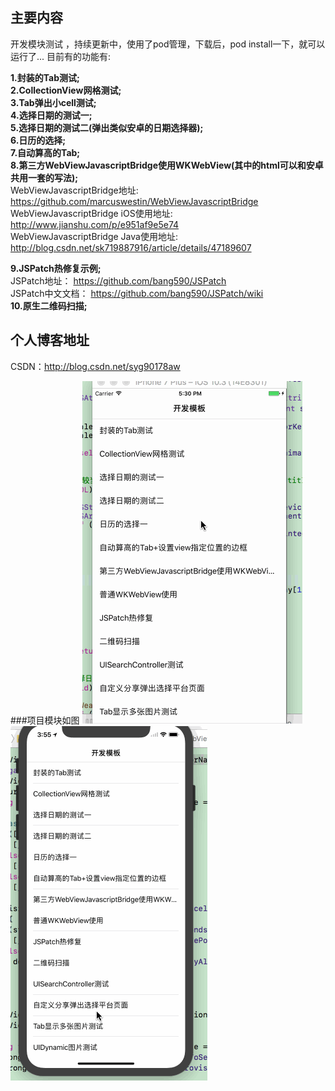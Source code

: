 ## 主要内容
开发模块测试 ，持续更新中，使用了pod管理，下载后，pod install一下，就可以运行了...
目前有的功能有:

**1.封装的Tab测试;**<br/>
**2.CollectionView网格测试;**<br/>
**3.Tab弹出小cell测试;**<br/>
**4.选择日期的测试一;**<br/>
**5.选择日期的测试二(弹出类似安卓的日期选择器);**<br/>
**6.日历的选择;**<br/>
**7.自动算高的Tab;**<br/>
**8.第三方WebViewJavascriptBridge使用WKWebView(其中的html可以和安卓共用一套的写法);**<br/>
   WebViewJavascriptBridge地址: https://github.com/marcuswestin/WebViewJavascriptBridge <br/>
   WebViewJavascriptBridge iOS使用地址: http://www.jianshu.com/p/e951af9e5e74 <br/>
   WebViewJavascriptBridge Java使用地址: http://blog.csdn.net/sk719887916/article/details/47189607

**9.JSPatch热修复示例;**<br/>
JSPatch地址： https://github.com/bang590/JSPatch <br/>
JSPatch中文文档： https://github.com/bang590/JSPatch/wiki <br/>
**10.原生二维码扫描;**<br/>

## 个人博客地址
CSDN：http://blog.csdn.net/syg90178aw

###项目模块如图
![image](https://github.com/XGPASS/XGDevelopDemo/blob/master/images/develop.gif)
![image](https://github.com/XGPASS/XGDevelopDemo/blob/master/images/develop2.gif)
